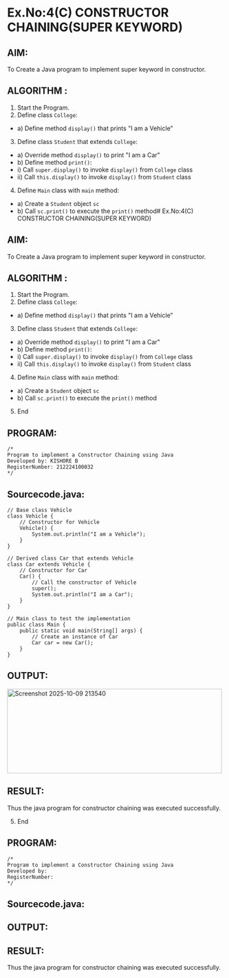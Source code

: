 # Ex.No:4(C)    CONSTRUCTOR CHAINING(SUPER KEYWORD)

## AIM:
To Create a Java program to implement super keyword in constructor.

## ALGORITHM :
1.  Start the Program.
2.	Define class `College`:
-	a) Define method `display()` that prints "I am a Vehicle"
3.	Define class `Student` that extends `College`:
-	a) Override method `display()` to print "I am a Car"
-	b) Define method `print()`:
-	i) Call `super.display()` to invoke `display()` from `College` class
-	ii) Call `this.display()` to invoke `display()` from `Student` class
4.	Define `Main` class with `main` method:
-	a) Create a `Student` object `sc`
-	b) Call `sc.print()` to execute the `print()` method# Ex.No:4(C)    CONSTRUCTOR CHAINING(SUPER KEYWORD)

## AIM:
To Create a Java program to implement super keyword in constructor.

## ALGORITHM :
1.  Start the Program.
2.	Define class `College`:
-	a) Define method `display()` that prints "I am a Vehicle"
3.	Define class `Student` that extends `College`:
-	a) Override method `display()` to print "I am a Car"
-	b) Define method `print()`:
-	i) Call `super.display()` to invoke `display()` from `College` class
-	ii) Call `this.display()` to invoke `display()` from `Student` class
4.	Define `Main` class with `main` method:
-	a) Create a `Student` object `sc`
-	b) Call `sc.print()` to execute the `print()` method
5.	End







## PROGRAM:
 ```
/*
Program to implement a Constructor Chaining using Java
Developed by: KISHORE B
RegisterNumber: 212224100032
*/
```

## Sourcecode.java:
```
// Base class Vehicle
class Vehicle {
    // Constructor for Vehicle
    Vehicle() {
        System.out.println("I am a Vehicle");
    }
}

// Derived class Car that extends Vehicle
class Car extends Vehicle {
    // Constructor for Car
    Car() {
        // Call the constructor of Vehicle
        super();
        System.out.println("I am a Car");
    }
}

// Main class to test the implementation
public class Main {
    public static void main(String[] args) {
        // Create an instance of Car
        Car car = new Car();
    }
}
```
## OUTPUT:

<img width="499" height="196" alt="Screenshot 2025-10-09 213540" src="https://github.com/user-attachments/assets/ddba4f95-24a9-4f84-9e71-4cbc54283901" />


## RESULT:
Thus the java program for constructor chaining was executed successfully.



5.	End







## PROGRAM:
 ```
/*
Program to implement a Constructor Chaining using Java
Developed by: 
RegisterNumber:  
*/
```

## Sourcecode.java:







## OUTPUT:



## RESULT:
Thus the java program for constructor chaining was executed successfully.





